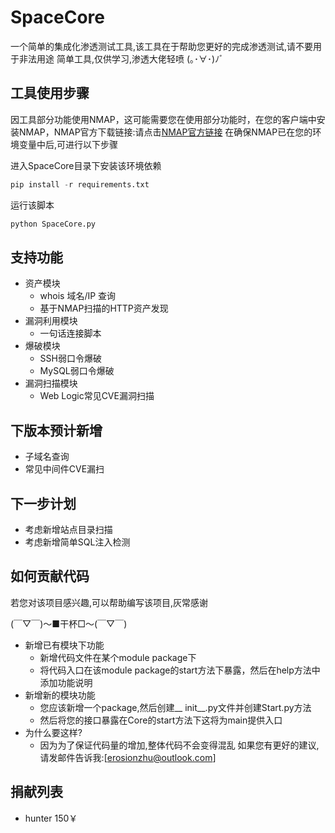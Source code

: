 # SpaceCore
一个简单的集成化渗透测试工具,该工具在于帮助您更好的完成渗透测试,请不要用于非法用途
简单工具,仅供学习,渗透大佬轻喷 (｡･∀･)ﾉﾞ

## 工具使用步骤

因工具部分功能使用NMAP，这可能需要您在使用部分功能时，在您的客户端中安装NMAP，NMAP官方下载链接:请点击[NMAP官方链接](https://nmap.org/download.html)
在确保NMAP已在您的环境变量中后,可进行以下步骤

进入SpaceCore目录下安装该环境依赖
```python
pip install -r requirements.txt
```

运行该脚本

```python
python SpaceCore.py
```

## 支持功能

* 资产模块
  * whois 域名/IP 查询
  * 基于NMAP扫描的HTTP资产发现
* 漏洞利用模块
  * 一句话连接脚本
* 爆破模块
  * SSH弱口令爆破
  * MySQL弱口令爆破
* 漏洞扫描模块
  * Web Logic常见CVE漏洞扫描

## 下版本预计新增

* 子域名查询
* 常见中间件CVE漏扫


## 下一步计划

* 考虑新增站点目录扫描
* 考虑新增简单SQL注入检测

## 如何贡献代码

若您对该项目感兴趣,可以帮助编写该项目,灰常感谢

(￣▽￣)～■干杯□～(￣▽￣)

* 新增已有模块下功能
    * 新增代码文件在某个module package下
    * 将代码入口在该module package的start方法下暴露，然后在help方法中添加功能说明
* 新增新的模块功能
    * 您应该新增一个package,然后创建__ init__.py文件并创建Start.py方法
    * 然后将您的接口暴露在Core的start方法下这将为main提供入口
* 为什么要这样?
    * 因为为了保证代码量的增加,整体代码不会变得混乱
    如果您有更好的建议,请发邮件告诉我:[erosionzhu@outlook.com]


## 捐献列表
* hunter 150￥